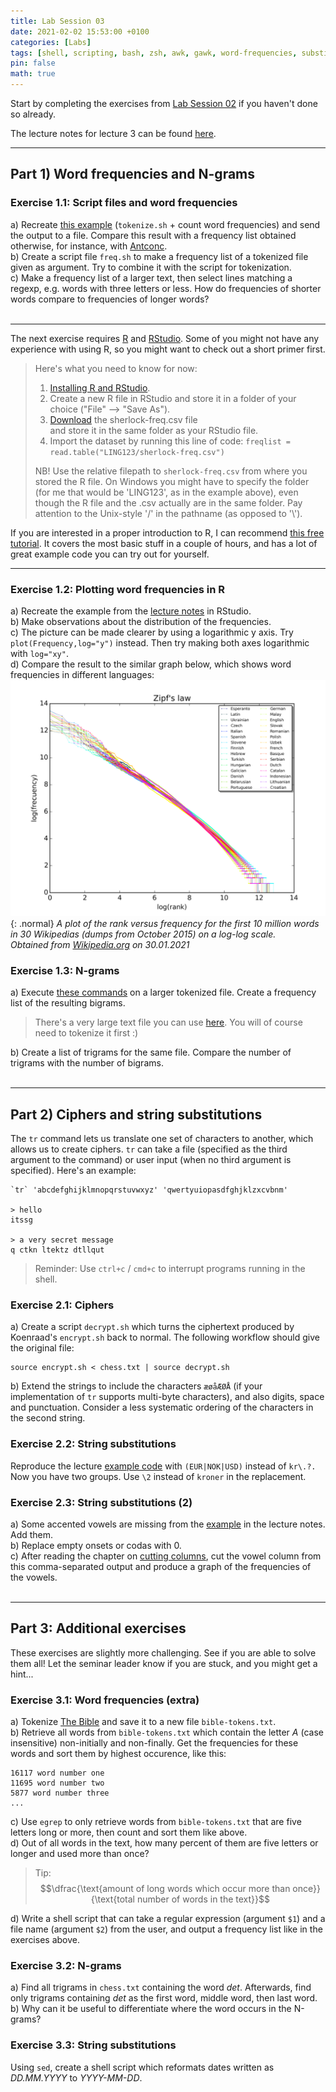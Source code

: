 ```yaml
---
title: Lab Session 03
date: 2021-02-02 15:53:00 +0100
categories: [Labs]
tags: [shell, scripting, bash, zsh, awk, gawk, word-frequencies, substitution, ciphers, n-grams, RStudio, R]
pin: false
math: true
---
```


Start by completing the exercises from
[Lab Session 02](https://sebastianrokholt.github.io/LING123labs/posts/Lab-Session-02/) if you haven't done so already.

The lecture notes for lecture 3 can be found
[here](https://lingkurs.h.uib.no/webroot/index.php?page=scripting/scriptfiles2&lang=en&course=ling123).
<br>

---


## Part 1) Word frequencies and N-grams

### Exercise 1.1: Script files and word frequencies<br>

a) Recreate [this example](https://lingkurs.h.uib.no/webroot/index.php?page=scripting/scriptfiles2&lang=en&course=ling123)
(`tokenize.sh` + count word frequencies) and send the output to a file. Compare this result with a frequency list
obtained otherwise, for instance, with [Antconc](https://www.laurenceanthony.net/software/antconc/). <br>
b) Create a script file `freq.sh` to make a frequency list of a tokenized file given as argument.
Try to combine it with the script for tokenization. <br>
c) Make a frequency list of a larger text, then select lines matching a regexp, e.g. words with three letters or less.
How do frequencies of shorter words compare to frequencies of longer words? <br>
<br>

---


 The next exercise requires [R](https://www.r-project.org/) and [RStudio](https://rstudio.com/products/rstudio/download/).
 Some of you might not have any experience with using R, so you might want to check out a short primer first.
> Here's what you need to know for now: <br>
> 1. [Installing R and RStudio](https://techvidvan.com/tutorials/install-r/#install-r-windows). <br>
> 2. Create a new R file in RStudio and store it in a folder of your choice ("File" --> "Save As"). <br>
> 3. [Download](https://lingkurs.h.uib.no/webroot/static/sherlock-freq.csv) the sherlock-freq.csv file <br>
> and store it in the same folder as your RStudio file.
> 4. Import the dataset by running this line of code: ```freqlist = read.table("LING123/sherlock-freq.csv")``` <br>
>
> NB! Use the relative filepath to `sherlock-freq.csv` from where you stored the R file.
> On Windows you might have to specify the folder (for me that would be 'LING123', as in the example above),
> even though the R file and the .csv actually are in the same folder.
> Pay attention to the Unix-style '/' in the pathname (as opposed to '\\').<br>

If you are interested in a proper introduction to R, I can recommend
[this free tutorial](https://www.youtube.com/watch?v=_V8eKsto3Ug). It covers the most basic stuff in a couple of hours,
and has a lot of great example code you can try out for yourself.
<br>

---


### Exercise 1.2: Plotting word frequencies in R <br>
a) Recreate the example from the [lecture notes](https://lingkurs.h.uib.no/webroot/index.php?page=scripting/plotfreq&lang=en&course=ling123)
in RStudio. <br>
b) Make observations about the distribution of the frequencies. <br>
c) The picture can be made clearer by using a logarithmic y axis.
Try `plot(Frequency,log="y")` instead. Then try making both axes logarithmic with `log="xy"`. <br>
d) Compare the result to the similar graph below, which shows word frequencies in different languages: <br>
![Zipf's Law](/assets/img/Zipfs-Law.png){: .normal}
_A plot of the rank versus frequency for the first 10 million words in 30 Wikipedias (dumps from October 2015)
on a log-log scale. <br>Obtained from [Wikipedia.org](https://en.wikipedia.org/w/index.php?title=Zipf%27s_law&oldid=1001240628)
on 30.01.2021_

### Exercise 1.3: N-grams
a) Execute [these commands](https://lingkurs.h.uib.no/webroot/index.php?page=scripting/ngrams&lang=en&course=ling123)
on a larger tokenized file. Create a frequency list of the resulting bigrams. <br>
> There's a very large text file you can use [here](https://mitt.uib.no/courses/27100/files?preview=3088069).
> You will of course need to tokenize it first :) <br>

b) Create a list of trigrams for the same file. Compare the number of trigrams with the number of bigrams. <br>
<br>

---


## Part 2) Ciphers and string substitutions <br>
The `tr` command lets us translate one set of characters to another, which allows us to create ciphers.
`tr` can take a file (specified as the third argument to the command) or user input (when no third argument is specified).
Here's an example:

```shell
`tr` 'abcdefghijklmnopqrstuvwxyz' 'qwertyuiopasdfghjklzxcvbnm'

> hello
itssg

> a very secret message
q ctkn ltektz dtllqut
```
> Reminder: Use `ctrl+c` / `cmd+c` to interrupt programs running in the shell.


### Exercise 2.1: Ciphers
a) Create a script `decrypt.sh` which turns the ciphertext produced by Koenraad's `encrypt.sh` back to normal.
The following workflow should give the original file:
```shell
source encrypt.sh < chess.txt | source decrypt.sh
```

b) Extend the strings to include the characters `æøåÆØÅ` (if your implementation of `tr` supports multi-byte characters),
and also digits, space and punctuation. Consider a less systematic ordering of the characters in the second string.


### Exercise 2.2: String substitutions
Reproduce the lecture [example code](https://lingkurs.h.uib.no/webroot/index.php?page=scripting/sed&lang=en&course=ling123)
with `(EUR|NOK|USD)` instead of `kr\.?.` Now you have two groups. Use `\2` instead of `kroner` in the replacement.


### Exercise 2.3: String substitutions (2)

a) Some accented vowels are missing from the
[example](https://lingkurs.h.uib.no/webroot/index.php?page=scripting/sed2&lang=en&course=ling123) in the lecture notes.
Add them. <br>
b) Replace empty onsets or codas with 0. <br>
c) After reading the chapter on
[cutting columns](https://lingkurs.h.uib.no/webroot/index.php?page=scripting/columns&lang=en&course=ling123),
cut the vowel column from this comma-separated output and produce a graph of the frequencies of the vowels. <br>
<br>

---


## Part 3: Additional exercises
These exercises are slightly more challenging. See if you are able to solve them all!
Let the seminar leader know if you are stuck, and you might get a hint... <br>


### Exercise 3.1: Word frequencies (extra)
a) Tokenize [The Bible](https://mitt.uib.no/courses/27100/files?preview=3088069) and save it to a new file
`bible-tokens.txt`. <br>
b) Retrieve all words from `bible-tokens.txt` which contain the letter *A* (case insensitive)
non-initially and non-finally. Get the frequencies for these words and sort them by highest occurence, like this:

```
16117 word number one
11695 word number two
5877 word number three
...
```
c) Use `egrep` to only retrieve words from `bible-tokens.txt` that are five letters long or more,
then count and sort them like above. <br>
d) Out of all words in the text, how many percent of them are five letters or longer and used more than once? <br>
> Tip: &nbsp; &nbsp; &nbsp; &nbsp; &nbsp; &nbsp; &nbsp; &nbsp; &nbsp; &nbsp;
>  $$\dfrac{\text{amount of long words which occur more than once}}{\text{total number of words in the text}}$$

d) Write a shell script that can take a regular expression (argument `$1`) and a file name (argument `$2`) from the user,
and output a frequency list like in the exercises above. <br>



### Exercise 3.2: N-grams
a) Find all trigrams in `chess.txt` containing the word *det*. Afterwards, find only trigrams containing *det* as the
first word, middle word, then last word. <br>
b) Why can it be useful to differentiate where the word occurs in the N-grams? <br>



### Exercise 3.3: String substitutions
Using `sed`, create a shell script which reformats dates written as *DD.MM.YYYY* to *YYYY-MM-DD*. <br>
